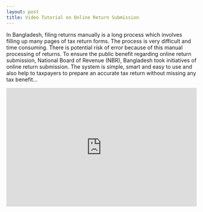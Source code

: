 ```yaml
---
layout: post
title: Video Tutorial on Online Return Submission  
---
```


In Bangladesh, filing returns manually is a long process which involves filling up many pages of tax return forms. The process is very difficult and time consuming. There is potential risk of error because of this manual processing of returns. To ensure the public benefit regarding online return submission, National Board of Revenue (NBR), Bangladesh took initiatives of online return submission. The system is simple, smart and easy to use and also help to taxpayers to prepare an accurate tax return without missing any tax benefit...

<iframe width="100%" height="315" src="https://www.youtube.com/embed/VTExGFHhyvQ" frameborder="0" allow="accelerometer; autoplay; encrypted-media; gyroscope; picture-in-picture" allowfullscreen></iframe>